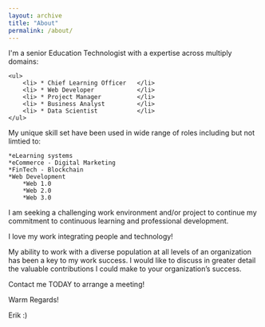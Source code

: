```yaml
---
layout: archive
title: "About"
permalink: /about/
---
```


I'm a senior Education Technologist with a expertise across multiply domains:

	<ul>
		<li> * Chief Learning Officer	</li>
		<li> * Web Developer			</li>			
		<li> * Project Manager			</li>	 
		<li> * Business Analyst			</li>		
		<li> * Data Scientist			</li>		
	</ul>


My unique skill set have been used in wide range of roles including but not limtied to:

	*eLearning systems
	*eCommerce - Digital Marketing 
	*FinTech - Blockchain
	*Web Development   
		*Web 1.0 
		*Web 2.0 
		*Web 3.0 
		
I am seeking a challenging work environment and/or project to continue my
commitment to continuous learning and professional development.

I love my work integrating people and technology!

My ability to work with a diverse population at all levels of an organization
has been a key to my work success. I would like to discuss in greater detail the
valuable contributions I could make to your organization’s success.

Contact me TODAY to arrange a meeting!

Warm Regards!

Erik :) 


 